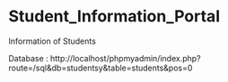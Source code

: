 # Student_Information_Portal
Information of Students


Database : http://localhost/phpmyadmin/index.php?route=/sql&db=studentsy&table=students&pos=0
